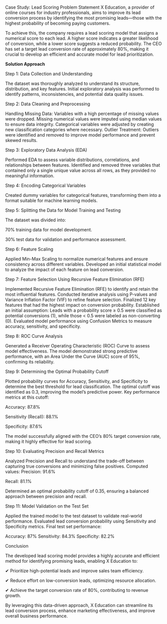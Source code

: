 Case Study: Lead Scoring Problem Statement
X Education, a provider of online courses for industry professionals, aims to improve its lead conversion process by identifying the most promising leads—those with the highest probability of becoming paying customers.

To achieve this, the company requires a lead scoring model that assigns a numerical score to each lead. A higher score indicates a greater likelihood of conversion, while a lower score suggests a reduced probability. The CEO has set a target lead conversion rate of approximately 80%, making it crucial to develop an efficient and accurate model for lead prioritization.

**Solution Approach**

Step 1: Data Collection and Understanding

The dataset was thoroughly analyzed to understand its structure, distribution, and key features.
Initial exploratory analysis was performed to identify patterns, inconsistencies, and potential data quality issues.

Step 2: Data Cleaning and Preprocessing

Handling Missing Data:
Variables with a high percentage of missing values were dropped.
Missing numerical values were imputed using median values to ensure data integrity.
Categorical variables were adjusted by creating new classification categories where necessary.
Outlier Treatment:
Outliers were identified and removed to improve model performance and prevent skewed results.

Step 3: Exploratory Data Analysis (EDA)

Performed EDA to assess variable distributions, correlations, and relationships between features.
Identified and removed three variables that contained only a single unique value across all rows, as they provided no meaningful information.

Step 4: Encoding Categorical Variables

Created dummy variables for categorical features, transforming them into a format suitable for machine learning models.

Step 5: Splitting the Data for Model Training and Testing

The dataset was divided into:

70% training data for model development.

30% test data for validation and performance assessment.

Step 6: Feature Scaling

Applied Min-Max Scaling to normalize numerical features and ensure consistency across different variables.
Developed an initial statistical model to analyze the impact of each feature on lead conversion.

Step 7: Feature Selection Using Recursive Feature Elimination (RFE)

Implemented Recursive Feature Elimination (RFE) to identify and retain the most influential features.
Conducted iterative analysis using P-values and Variance Inflation Factor (VIF) to refine feature selection.
Finalized 12 key features that had the highest impact on conversion probability.
Established an initial assumption: Leads with a probability score ≥ 0.5 were classified as potential conversions (1), while those < 0.5 were labeled as non-converting (0).
Evaluated model performance using Confusion Metrics to measure accuracy, sensitivity, and specificity.

Step 8: ROC Curve Analysis

Generated a Receiver Operating Characteristic (ROC) Curve to assess model effectiveness.
The model demonstrated strong predictive performance, with an Area Under the Curve (AUC) score of 95%, confirming its reliability.

Step 9: Determining the Optimal Probability Cutoff

Plotted probability curves for Accuracy, Sensitivity, and Specificity to determine the best threshold for lead classification.
The optimal cutoff was identified as 0.3, improving the model’s predictive power.
Key performance metrics at this cutoff:

Accuracy: 87.8%

Sensitivity (Recall): 88.1%

Specificity: 87.6%

The model successfully aligned with the CEO’s 80% target conversion rate, making it highly effective for lead scoring.

Step 10: Evaluating Precision and Recall Metrics

Analyzed Precision and Recall to understand the trade-off between capturing true conversions and minimizing false positives.
Computed values:
Precision: 91.6%

Recall: 81.1%

Determined an optimal probability cutoff of 0.35, ensuring a balanced approach between precision and recall.

Step 11: Model Validation on the Test Set

Applied the trained model to the test dataset to validate real-world performance.
Evaluated lead conversion probability using Sensitivity and Specificity metrics.
Final test set performance:

Accuracy: 87%
Sensitivity: 84.3%
Specificity: 82.2%

Conclusion

The developed lead scoring model provides a highly accurate and efficient method for identifying promising leads, enabling X Education to:

✔ Prioritize high-potential leads and improve sales team efficiency.

✔ Reduce effort on low-conversion leads, optimizing resource allocation.

✔ Achieve the target conversion rate of 80%, contributing to revenue growth.

By leveraging this data-driven approach, X Education can streamline its lead conversion process, enhance marketing effectiveness, and improve overall business performance.
